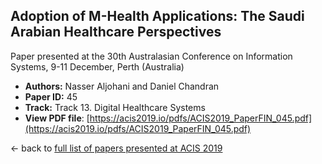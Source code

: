 ## Adoption of M-Health Applications: The Saudi Arabian Healthcare Perspectives

Paper presented at the 30th Australasian Conference on Information Systems, 9-11 December, Perth (Australia)
- **Authors:** Nasser Aljohani and Daniel Chandran
- **Paper ID:** 45
- **Track:** Track 13. Digital Healthcare Systems
- **View PDF file**: [https://acis2019.io/pdfs/ACIS2019_PaperFIN_045.pdf](https://acis2019.io/pdfs/ACIS2019_PaperFIN_045.pdf)

&larr; back to [full list of papers presented at ACIS 2019](https://acis2019.io/)